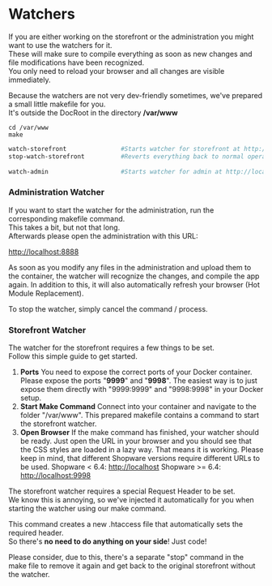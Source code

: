 # Watchers

If you are either working on the storefront or the administration you might want to use the watchers for it.  
These will make sure to compile everything as soon as new changes and file modifications have been recognized.  
You only need to reload your browser and all changes are visible immediately.  
  
Because the watchers are not very dev-friendly sometimes, we've prepared a small little makefile for you.  
It's outside the DocRoot in the directory **/var/www**

```text
cd /var/www
make
```

```bash
watch-storefront               #Starts watcher for storefront at http://localhost
stop-watch-storefront          #Reverts everything back to normal operation
        
watch-admin                    #Starts watcher for admin at http://localhost:8888
```

### **Administration Watcher**

If you want to start the watcher for the administration, run the corresponding makefile command.  
This takes a bit, but not that long.  
Afterwards please open the administration with this URL:  
  
[http://localhost:8888](http://localhost:8888/)  
  
As soon as you modify any files in the administration and upload them to the container, the watcher will recognize the changes, and compile the app again. In addition to this, it will also automatically refresh your browser \(Hot Module Replacement\).  
  
To stop the watcher, simply cancel the command / process.



### **Storefront Watcher**

The watcher for the storefront requires a few things to be set.  
Follow this simple guide to get started.

1. **Ports** You need to expose the correct ports of your Docker container. Please expose the ports "**9999**" and "**9998**". The easiest way is to just expose them directly with "9999:9999" and "9998:9998" in your Docker setup. 
2. **Start Make Command** Connect into your container and navigate to the folder "/var/www". This prepared makefile contains a command to start the storefront watcher. 
3. **Open Browser** If the make command has finished, your watcher should be ready. Just open the URL in your browser and you should see that the CSS styles are loaded in a lazy way. That means it is working. Please keep in mind, that different Shopware versions require different URLs to be used. Shopware &lt; 6.4: [http://localhost](http://localhost) Shopware &gt;= 6.4: [http://localhost:9998](http://localhost:9998)

The storefront watcher requires a special Request Header to be set.  
We know this is annoying, so we've injected it automatically for you when starting the watcher using our make command.

This command creates a new .htaccess file that automatically sets the required header.  
So there's **no need to do anything on your side**! Just code!  
  
Please consider, due to this, there's a separate "stop" command in the make file to remove it again and get back to the original storefront without the watcher.  



